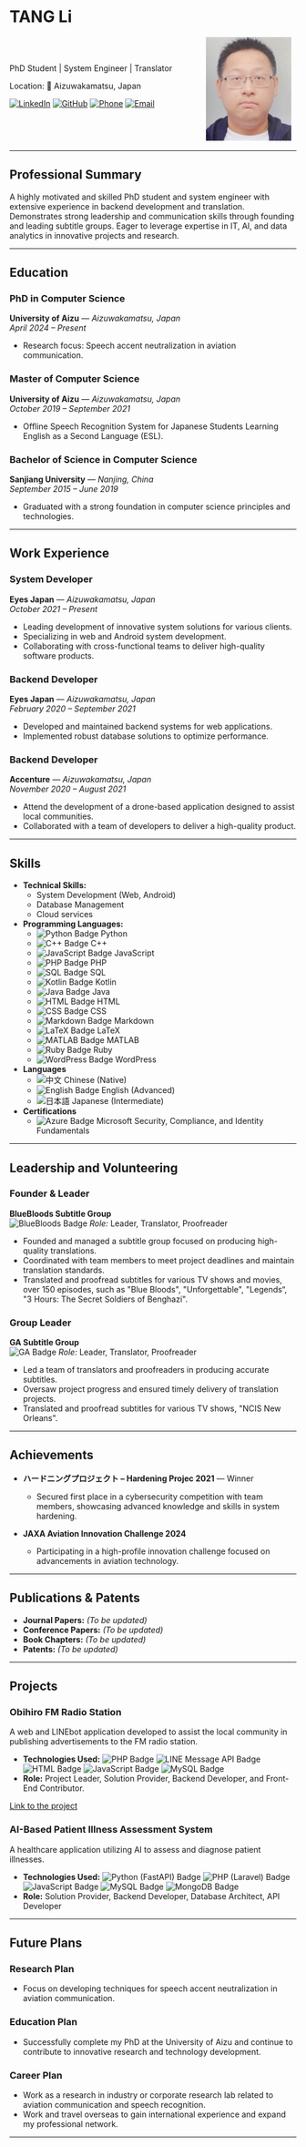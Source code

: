 # TANG Li
<div style="display: flex; align-items: center;">
    <div style="flex: 2;">
PhD Student | System Engineer | Translator

Location: 🏯 Aizuwakamatsu, Japan

[![LinkedIn](https://img.shields.io/badge/LinkedIn-TANG%20Li-blue?logo=linkedin)](https://www.linkedin.com/in/tangli19961030/) 
[![GitHub](https://img.shields.io/badge/GitHub-TANG%20Li-black?logo=github)](https://github.com/TangLi1996) 
[![Phone](https://img.shields.io/badge/Phone-080--4124--7173-brightgreen?logo=)](+81-08041247173)
[![Email](https://img.shields.io/badge/Email-tangli19961030@gmail.com-red?logo=gmail)](mailto:tangli19961030@gmail.com)
    </div>
    <div style="flex: 1; text-align: center;">
        <img src="CardPhoto_330px272px.jpeg" alt="Profile Picture" style="max-width: 150px; height: auto;">
    </div>
</div>



---

## Professional Summary

A highly motivated and skilled PhD student and system engineer with extensive experience in backend development and translation. Demonstrates strong leadership and communication skills through founding and leading subtitle groups. Eager to leverage expertise in IT, AI, and data analytics in innovative projects and research.

---

## Education

### PhD in Computer Science
**University of Aizu** — *Aizuwakamatsu, Japan*  
*April 2024 – Present*

- Research focus: Speech accent neutralization in aviation communication.

### Master of Computer Science
**University of Aizu** — *Aizuwakamatsu, Japan*  
*October 2019 – September 2021*

- Offline Speech Recognition System for Japanese Students Learning English as a Second Language (ESL).

### Bachelor of Science in Computer Science
**Sanjiang University** — *Nanjing, China*  
*September 2015 – June 2019*

- Graduated with a strong foundation in computer science principles and technologies.

---

## Work Experience

### System Developer
**Eyes Japan** — *Aizuwakamatsu, Japan*  
*October 2021 – Present*

- Leading development of innovative system solutions for various clients.
- Specializing in web and Android system development.
- Collaborating with cross-functional teams to deliver high-quality software products.

### Backend Developer
**Eyes Japan** — *Aizuwakamatsu, Japan*  
*February 2020 – September 2021*

- Developed and maintained backend systems for web applications.
- Implemented robust database solutions to optimize performance.

### Backend Developer
**Accenture** — *Aizuwakamatsu, Japan*  
*November 2020 – August 2021*

- Attend the development of a drone-based application designed to assist local communities.
- Collaborated with a team of developers to deliver a high-quality product.



---

## Skills

- **Technical Skills:** 
    - System Development (Web, Android)
    - Database Management
    - Cloud services
- **Programming Languages:** 
    - ![Python Badge](https://img.shields.io/badge/Python-3776AB?logo=python&logoColor=white) Python
    - ![C++ Badge](https://img.shields.io/badge/C%2B%2B-00599C?logo=c%2B%2B&logoColor=white) C++
    - ![JavaScript Badge](https://img.shields.io/badge/JavaScript-F7DF1E?logo=javascript&logoColor=black) JavaScript
    - ![PHP Badge](https://img.shields.io/badge/PHP-777BB4?logo=php&logoColor=white) PHP
    - ![SQL Badge](https://img.shields.io/badge/SQL-4479A1?logo=postgresql&logoColor=white) SQL
    - ![Kotlin Badge](https://img.shields.io/badge/Kotlin-0095D5?logo=kotlin&logoColor=white) Kotlin
    - ![Java Badge](https://img.shields.io/badge/Java-007396?logo=java&logoColor=white) Java
    - ![HTML Badge](https://img.shields.io/badge/HTML-E34F26?logo=html5&logoColor=white) HTML
    - ![CSS Badge](https://img.shields.io/badge/CSS-1572B6?logo=css3&logoColor=white) CSS
    - ![Markdown Badge](https://img.shields.io/badge/Markdown-000000?logo=markdown&logoColor=white) Markdown
    - ![LaTeX Badge](https://img.shields.io/badge/LaTeX-008080?logo=latex&logoColor=white) LaTeX
    - ![MATLAB Badge](https://img.shields.io/badge/MATLAB-FF7200?logo=matlab&logoColor=white) MATLAB
    - ![Ruby Badge](https://img.shields.io/badge/Ruby-CC342D?logo=ruby&logoColor=white) Ruby
    - ![WordPress Badge](https://img.shields.io/badge/WordPress-21759B?logo=wordpress&logoColor=white) WordPress
- **Languages** 
    - ![中文](https://img.shields.io/badge/中文-red) Chinese (Native)
    - ![English Badge](https://img.shields.io/badge/English-blue) English (Advanced)
    - ![日本語](https://img.shields.io/badge/日本語-orange) Japanese (Intermediate)
- **Certifications** 
    - ![Azure Badge](https://img.shields.io/badge/Azure-0089D6?logo=microsoft-azure&logoColor=white) Microsoft Security, Compliance, and Identity Fundamentals

---

## Leadership and Volunteering

### Founder & Leader
**BlueBloods Subtitle Group**  
![BlueBloods Badge](https://img.shields.io/badge/%20Subtitle%20Group-BlueBloods-blue)
*Role:* Leader, Translator, Proofreader

- Founded and managed a subtitle group focused on producing high-quality translations.
- Coordinated with team members to meet project deadlines and maintain translation standards.
- Translated and proofread subtitles for various TV shows and movies, over 150 episodes, such as "Blue Bloods", "Unforgettable", "Legends“, "3 Hours: The Secret Soldiers of Benghazi".

### Group Leader
**GA Subtitle Group**  
![GA Badge](https://img.shields.io/badge/%20Subtitle%20Group-GA-orange)
*Role:* Leader, Translator, Proofreader

- Led a team of translators and proofreaders in producing accurate subtitles.
- Oversaw project progress and ensured timely delivery of translation projects.
- Translated and proofread subtitles for various TV shows, "NCIS New Orleans".

---

## Achievements

- **ハードニングプロジェクト – Hardening Projec 2021** — Winner
  - Secured first place in a cybersecurity competition with team members, showcasing advanced knowledge and skills in system hardening.

- **JAXA Aviation Innovation Challenge 2024**
  - Participating in a high-profile innovation challenge focused on advancements in aviation technology.

---

## Publications & Patents

- **Journal Papers:** *(To be updated)*
- **Conference Papers:** *(To be updated)*
- **Book Chapters:** *(To be updated)*
- **Patents:** *(To be updated)*

---

## Projects

### Obihiro FM Radio Station
A web and LINEbot application developed to assist the local community in publishing advertisements to the FM radio station.

- **Technologies Used:** 
    ![PHP Badge](https://img.shields.io/badge/PHP-777BB4?logo=php&logoColor=white&style=flat-square) ![LINE Message API Badge](https://img.shields.io/badge/LINE%20Message%20API-00B900?logo=line&logoColor=white&style=flat-square) ![HTML Badge](https://img.shields.io/badge/HTML-E34F26?logo=html5&logoColor=white&style=flat-square) ![JavaScript Badge](https://img.shields.io/badge/JavaScript-F7DF1E?logo=javascript&logoColor=black&style=flat-square) ![MySQL Badge](https://img.shields.io/badge/MySQL-4479A1?logo=mysql&logoColor=white&style=flat-square)
- **Role:** 
Project Leader, Solution Provider, Backend Developer, and Front-End Contributor.

[Link to the project](https://communityfm.jp/)


### AI-Based Patient Illness Assessment System
A healthcare application utilizing AI to assess and diagnose patient illnesses.

- **Technologies Used:** 
![Python (FastAPI) Badge](https://img.shields.io/badge/Python-FastAPI-3776AB?logo=python&logoColor=white&style=flat-square) ![PHP (Laravel) Badge](https://img.shields.io/badge/PHP-Laravel-777BB4?logo=laravel&logoColor=white&style=flat-square) ![JavaScript Badge](https://img.shields.io/badge/JavaScript-F7DF1E?logo=javascript&logoColor=black&style=flat-square) ![MySQL Badge](https://img.shields.io/badge/MySQL-4479A1?logo=mysql&logoColor=white&style=flat-square) ![MongoDB Badge](https://img.shields.io/badge/MongoDB-47A248?logo=mongodb&logoColor=white&style=flat-square) 
- **Role:** 
Solution Provider, Backend Developer, Database Architect, API Developer

---

## Future Plans

### Research Plan
- Focus on developing techniques for speech accent neutralization in aviation communication.

### Education Plan
- Successfully complete my PhD at the University of Aizu and continue to contribute to innovative research and technology development.

### Career Plan
- Work as a research in industry or corporate research lab related to aviation communication and speech recognition.
- Work and travel overseas to gain international experience and expand my professional network.

---
<!-- 
*This CV was created using Markdown language. It can be easily converted to PDF or other formats using various tools.* -->
